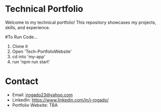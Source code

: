 # Technical Portfolio

Welcome to my technical portfolio! This repository showcases my projects, skills, and experience.


#To Run Code...
1. Clone it
2. Open 'Tech-PortfolioWebsite'
3. cd into 'my-app'
4. run 'npm run start'


# Contact

- Email: jrogado23@yahoo.com
- LinkedIn: https://www.linkedin.com/in/j-rogado/
- Portfolio Website: TBA

